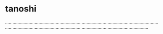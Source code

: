 # tanoshi
................................................................................................................................................................................................................................................
